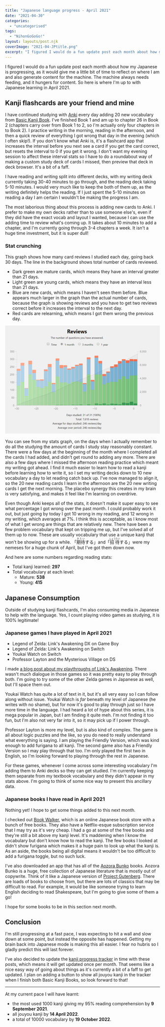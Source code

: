 ```yaml
---
title: "Japanese language progress - April 2021"
date: "2021-04-30"
categories: 
  - "uncategorised"
tags: 
  - "NihonGoGoGo!"
layout: layouts/post.njk
coverImage: "2021-04-JPtitle.png"
excerpt: "I figured I would do a fun update post each month about how my Japanese is progressing, as it would give me a little bit of time to reflect on where I am and also generate content for the machine. The machine always needs feeding, and it hungers for content. So here is where I’m up to with Japanese learning in April 2021."
---
```

I figured I would do a fun update post each month about how my Japanese is progressing, as it would give me a little bit of time to reflect on where I am and also generate content for the machine. The machine always needs feeding, and it hungers for content. So here is where I'm up to with Japanese learning in April 2021.

## Kanji flashcards are your friend and mine

I have continued studying with [Anki](https://apps.ankiweb.net/) every day adding 20 new vocabulary from [Basic Kanji Book](https://www.amazon.co.uk/BASIC-Bundle-Japanese-Original-Sticky/dp/B07B4R583W/ref=pd_lpo_14_t_2/261-8948087-5680704?_encoding=UTF8&pd_rd_i=B07B4R583W&pd_rd_r=4297f551-1e9a-4c12-9b7d-e87f4cbe5e04&pd_rd_w=5dm23&pd_rd_wg=n0NfT&pf_rd_p=3366510f-1771-44b5-99e2-20c1889506ac&pf_rd_r=QBQCCK5B5VJVR4A8GNQ0&psc=1&refRID=QBQCCK5B5VJVR4A8GNQ0). I've finished Book 1 and am up to chapter 26 in Book 2 (chapters carry over from Book 1 to 2, so I'm actually only four chapters in to Book 2). I practice writing in the morning, reading in the afternoon, and then a quick review of everything I got wrong that day in the evening (which I often skip!). If you don't know what Anki is, it's a flashcard app that increases the interval before you next see a card if you get the card correct, but resets the interval to 0 if you get it wrong. I don't want my evening session to affect these interval stats so I have to do a roundabout way of making a custom study deck of cards I missed, then preview that deck in deck browser. It's a bit of a faff.

I have reading and writing split into different decks, with my writing deck currently taking 30-40 minutes to go through, and the reading deck taking 5-10 minutes. I would very much like to keep the both of them up, as the writing definitely helps the reading. If I just spent the 5-10 minutes on reading a day I am certain I wouldn't be making the progress I am.

The most laborious thing about this process is adding new cards to Anki. I prefer to make my own decks rather than to use someone else's, even if they did have the exact vocab and layout I wanted, because I can use the adding time to review what's coming up. It takes about 10 minutes to add a chapter, and I'm currently going through 3-4 chapters a week. It isn't a huge time investment, but it is super dull!

### Stat crunching

This graph shows how many card reviews I studied each day, going back 30 days. The line in the background shows total number of cards reviewed.

- Dark green are mature cards, which means they have an interval greater than 21 days.
- Light green are young cards, which means they have an interval less than 21 days.
- Blue are new cards, which means I haven't seen them before. Blue appears much larger in the graph than the actual number of cards, because the graph is showing reviews and you have to get two reviews correct before it increases the interval to the next day.
- Red cards are relearning, which means I got them wrong the previous day.

![My Anki review stats for April 2021](images/2021-04-JPankiStats.png "My Anki review stats for April 2021")

You can see from my stats graph, on the days when I actually remember to do all the studying the amount of cards I study stay reasonably constant. There were a few days at the beginning of the month where I completed all the cards I had added, and didn't get round to adding any more. There are also a few days where I missed the afternoon reading practice which meant my writing got ahead. I find it much easier to learn how to read a kanji before learning how to write it, so I set my writing decks down to 10 new vocabulary a day to let reading catch back up. I've now managed to align it, so the 20 new reading cards I learn in the afternoon are the 20 new writing cards I get the next morning. The placebo synergy this creates in my brain is very satisfying, and makes it feel like I'm learning on overdrive.

Even though Anki keeps all of the stats, it doesn't make it super easy to see what percentage I got wrong over the past month. I could probably work it out, but just going by today I got 10 wrong in my reading, and 12 wrong in my writing, which averages at 7%. I think this is acceptable, as I know most of what I get wrong are things that are relatively new. There have been a few problem vocabulary that kept on tripping me up, but I've solved all of them up to now. These are usually vocabulary that use a unique kanji that won't be showing up for a while. 「<ruby>期待<rt>きたい</rt></ruby>する」and「<ruby>招待<rt>しょうたい</rt></ruby>する」were my nemeses for a huge chunk of April, but I've got them down now.

And here are some numbers regarding reading stats:

- Total kanji learned: **297**
- Total vocabulary at each level:
    - Mature: **538**
    - Young: **415**

## Japanese Consumption

Outside of studying kanji flashcards, I'm also consuming media in Japanese to help with the language. Yes, I count playing video games as studying, it is 100% legitimate!

### Japanese games I have played in April 2021

- Legend of Zelda: Link's Awakening DX on Game Boy
- Legend of Zelda: Link's Awakening on Switch
- Youkai Watch on Switch
- Professor Layton and the Mysterious Village on DS

I made [a blog post about my playthroughs of Link's Awakening](/posts/2021/04/the-legend-of-zelda-links-awakening/). There wasn't much dialogue in those games so it was pretty easy to play through both. I'm going to try some of the other Zelda games in Japanese as well, but I'll space them out.

Youkai Watch has quite a lot of text in it, but it's all very easy so I can follow along without issue. Youkai Watch is _far_ beneath my level of Japanese (he writes with no shame), but for now it's good to play through just so I have more time in the language. I had heard a lot of hype about this series, it is mega popular in Japan, but I am finding it quite meh. I'm not finding it too fun, but I'm also not very far into it, so it may pick up if I power through.

Professor Layton is more my level, but is also kind of complex. The game is all about logic puzzles and the like, so you do need to really understand what everything is saying. I am playing the Friendly Version, which was kind enough to add furigana to all kanji. The second game also has a Friendly Version so I may play through that too. I'm only played the first two in English, so I'm looking forward to playing through the rest in Japanese.

For these games, whenever I come across some interesting vocabulary I'm adding them to Anki decks so they can get studied. I'm currently keeping them separate from my textbook vocabulary and they didn't appear in my stats above. I'm going to think of some nice way to present this ancillary data.

### Japanese books I have read in April 2021

Nothing yet! I hope to get some things added to this next month.

I checked out [Book Walker](https://bookwalker.jp/), which is an online Japanese book store with a bunch of free books. They also have a Netflix-esque subscription service that I may try as it's very cheap. I had a go at some of the free books and they're still a bit above my kanji level. It's maddening when I know the vocabulary but don't know how to read the kanji. The few books I looked at didn't show furigana which makes it a huge pain to look up what the kanji is. As an aside, the books being all digital means it wouldn't be too difficult to add a furigana toggle, but no such luck.

I've also downloaded an app that has all of the [Aozora Bunko](https://en.wikipedia.org/wiki/Aozora_Bunko) books. Aozora Bunko is a huge, free collection of Japanese literature that is mostly out of copywrite. Think of it like a Japanese version of [Project Gutenberg](https://www.gutenberg.org/). There are loads of books to choose from, but there are lots of classics that may be difficult to read. For example, it would be like someone trying to learn English deciding to read Shakespeare, but I'm going to give some of them a go!

I hope for some books to be in this section next month.

## Conclusion

I'm still progressing at a fast pace, I was expecting to hit a wall and slow down at some point, but instead the opposite has happened. Getting my brain back into Japanese mode is making this all easier. I fear no hubris so I gladly predict this will last forever.

I've also decided to update the [kanji progress tracker](/kanji-progress-tracker/) in time with these posts, which means it will get updated once per month. That seems like a nice easy way of going about things as it's currently a bit of a faff to get updated. I plan on adding a button to show all jouyou kanji in the tracker when I finish both Basic Kanji Books, so look forward to that!

* * *

At my current pace I will have learnt:

- the most used 1000 kanji giving my 95% reading comprehension by **9 September 2021**.
- all jouyou kanji by **14 April 2022**.
- a total of 10000 vocabulary by **19 October 2022**.
